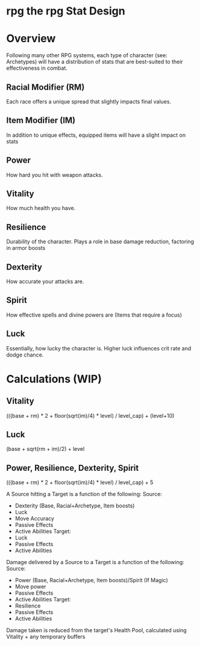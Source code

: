 rpg the rpg Stat Design
=============

Overview
========

Following many other RPG systems, each type of character (see: Archetypes)
will have a distribution of stats that are best-suited to their effectiveness
in combat.

Racial Modifier (RM)
--------
Each race offers a unique spread that slightly impacts final values.

Item Modifier (IM)
--------
In addition to unique effects, equipped items will have a slight impact on stats

Power
--------
How hard you hit with weapon attacks.

Vitality
--------
How much health you have.

Resilience
----------
Durability of the character. Plays a role in base damage reduction, factoring in armor boosts

Dexterity
---------
How accurate your attacks are.

Spirit
------
How effective spells and divine powers are (Items that require a focus)

Luck
----
Essentially, how lucky the character is. Higher luck influences crit rate and dodge chance.

Calculations (WIP)
==================

Vitality
--------
(((base + rm) * 2 + floor(sqrt(im)/4) * level) / level_cap) + (level+10)

Luck
--------
(base + sqrt(rm + im)/2) + level

Power, Resilience, Dexterity, Spirit
--------
(((base + rm) * 2 + floor(sqrt(im)/4) * level) / level_cap) + 5

A Source hitting a Target is a function of the following:
Source:
- Dexterity (Base, Racial+Archetype, Item boosts)
- Luck
- Move Accuracy
- Passive Effects
- Active Abilities
Target:
- Luck
- Passive Effects
- Active Abilities

Damage delivered by a Source to a Target is a function of the following:
Source:
- Power (Base, Racial+Archetype, Item boosts)/Spirit (If Magic)
- Move power
- Passive Effects
- Active Abilities
Target:
- Resilience
- Passive Effects
- Active Abilities

Damage taken is reduced from the target's Health Pool, calculated using Vitality + any temporary buffers
